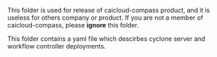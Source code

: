 This folder is used for release of caicloud-compass product, and it is useless for others company or product.
If you are not a member of caicloud-compass, please **ignore** this folder.

This folder contains a yaml file which descirbes cyclone server and workflow controller deployments.
